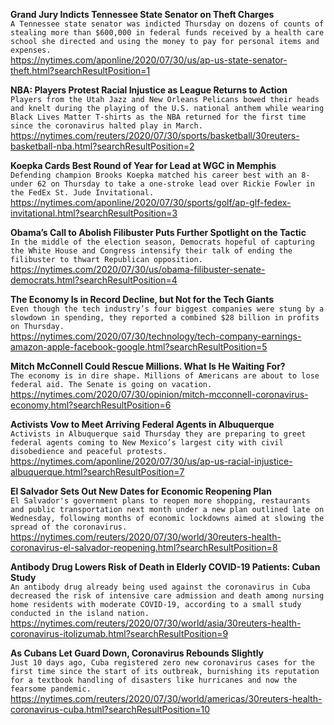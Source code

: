 **Grand Jury Indicts Tennessee State Senator on Theft Charges**\
`A Tennessee state senator was indicted Thursday on dozens of counts of stealing more than $600,000 in federal funds received by a health care school she directed and using the money to pay for personal items and expenses.`\
https://nytimes.com/aponline/2020/07/30/us/ap-us-state-senator-theft.html?searchResultPosition=1

**NBA: Players Protest Racial Injustice as League Returns to Action**\
`Players from the Utah Jazz and New Orleans Pelicans bowed their heads and knelt during the playing of the U.S. national anthem while wearing Black Lives Matter T-shirts as the NBA returned for the first time since the coronavirus halted play in March.`\
https://nytimes.com/reuters/2020/07/30/sports/basketball/30reuters-basketball-nba.html?searchResultPosition=2

**Koepka Cards Best Round of Year for Lead at WGC in Memphis**\
`Defending champion Brooks Koepka matched his career best with an 8-under 62 on Thursday to take a one-stroke lead over Rickie Fowler in the FedEx St. Jude Invitational. `\
https://nytimes.com/aponline/2020/07/30/sports/golf/ap-glf-fedex-invitational.html?searchResultPosition=3

**Obama’s Call to Abolish Filibuster Puts Further Spotlight on the Tactic**\
`In the middle of the election season, Democrats hopeful of capturing the White House and Congress intensify their talk of ending the filibuster to thwart Republican opposition.`\
https://nytimes.com/2020/07/30/us/obama-filibuster-senate-democrats.html?searchResultPosition=4

**The Economy Is in Record Decline, but Not for the Tech Giants**\
`Even though the tech industry’s four biggest companies were stung by a slowdown in spending, they reported a combined $28 billion in profits on Thursday.`\
https://nytimes.com/2020/07/30/technology/tech-company-earnings-amazon-apple-facebook-google.html?searchResultPosition=5

**Mitch McConnell Could Rescue Millions. What Is He Waiting For?**\
`The economy is in dire shape. Millions of Americans are about to lose federal aid. The Senate is going on vacation.`\
https://nytimes.com/2020/07/30/opinion/mitch-mcconnell-coronavirus-economy.html?searchResultPosition=6

**Activists Vow to Meet Arriving Federal Agents in Albuquerque**\
`Activists in Albuquerque said Thursday they are preparing to greet federal agents coming to New Mexico’s largest city with civil disobedience and peaceful protests. `\
https://nytimes.com/aponline/2020/07/30/us/ap-us-racial-injustice-albuquerque.html?searchResultPosition=7

**El Salvador Sets Out New Dates for Economic Reopening Plan**\
`El Salvador's government plans to reopen more shopping, restaurants and public transportation next month under a new plan outlined late on Wednesday, following months of economic lockdowns aimed at slowing the spread of the coronavirus.`\
https://nytimes.com/reuters/2020/07/30/world/30reuters-health-coronavirus-el-salvador-reopening.html?searchResultPosition=8

**Antibody Drug Lowers Risk of Death in Elderly COVID-19 Patients: Cuban Study**\
`An antibody drug already being used against the coronavirus in Cuba decreased the risk of intensive care admission and death among nursing home residents with moderate COVID-19, according to a small study conducted in the island nation.`\
https://nytimes.com/reuters/2020/07/30/world/asia/30reuters-health-coronavirus-itolizumab.html?searchResultPosition=9

**As Cubans Let Guard Down, Coronavirus Rebounds Slightly**\
`Just 10 days ago, Cuba registered zero new coronavirus cases for the first time since the start of its outbreak, burnishing its reputation for a textbook handling of disasters like hurricanes and now the fearsome pandemic.`\
https://nytimes.com/reuters/2020/07/30/world/americas/30reuters-health-coronavirus-cuba.html?searchResultPosition=10

